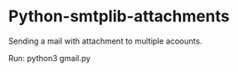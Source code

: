 # Python-smtplib-attachments
Sending a mail with attachment to multiple acoounts.

Run: python3 gmail.py
